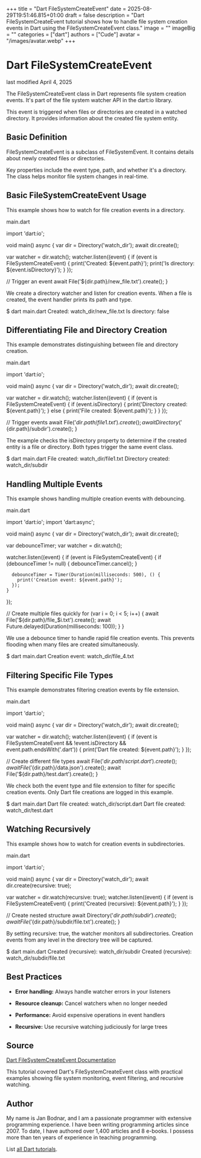 +++
title = "Dart FileSystemCreateEvent"
date = 2025-08-29T19:51:46.815+01:00
draft = false
description = "Dart FileSystemCreateEvent tutorial shows how to handle file system creation events in Dart using the FileSystemCreateEvent class."
image = ""
imageBig = ""
categories = ["dart"]
authors = ["Cude"]
avatar = "/images/avatar.webp"
+++

# Dart FileSystemCreateEvent

last modified April 4, 2025

The FileSystemCreateEvent class in Dart represents file system
creation events. It's part of the file system watcher API in the
dart:io library.

This event is triggered when files or directories are created in a watched
directory. It provides information about the created file system entity.

## Basic Definition

FileSystemCreateEvent is a subclass of FileSystemEvent.
It contains details about newly created files or directories.

Key properties include the event type, path, and whether it's a directory.
The class helps monitor file system changes in real-time.

## Basic FileSystemCreateEvent Usage

This example shows how to watch for file creation events in a directory.

main.dart
  

import 'dart:io';

void main() async {
  var dir = Directory('watch_dir');
  await dir.create();
  
  var watcher = dir.watch();
  watcher.listen((event) {
    if (event is FileSystemCreateEvent) {
      print('Created: ${event.path}');
      print('Is directory: ${event.isDirectory}');
    }
  });
  
  // Trigger an event
  await File('${dir.path}/new_file.txt').create();
}

We create a directory watcher and listen for creation events. When a file is
created, the event handler prints its path and type.

$ dart main.dart
Created: watch_dir/new_file.txt
Is directory: false

## Differentiating File and Directory Creation

This example demonstrates distinguishing between file and directory creation.

main.dart
  

import 'dart:io';

void main() async {
  var dir = Directory('watch_dir');
  await dir.create();
  
  var watcher = dir.watch();
  watcher.listen((event) {
    if (event is FileSystemCreateEvent) {
      if (event.isDirectory) {
        print('Directory created: ${event.path}');
      } else {
        print('File created: ${event.path}');
      }
    }
  });
  
  // Trigger events
  await File('${dir.path}/file1.txt').create();
  await Directory('${dir.path}/subdir').create();
}

The example checks the isDirectory property to determine if the
created entity is a file or directory. Both types trigger the same event class.

$ dart main.dart
File created: watch_dir/file1.txt
Directory created: watch_dir/subdir

## Handling Multiple Events

This example shows handling multiple creation events with debouncing.

main.dart
  

import 'dart:io';
import 'dart:async';

void main() async {
  var dir = Directory('watch_dir');
  await dir.create();
  
  var debounceTimer;
  var watcher = dir.watch();
  
  watcher.listen((event) {
    if (event is FileSystemCreateEvent) {
      if (debounceTimer != null) {
        debounceTimer.cancel();
      }
      
      debounceTimer = Timer(Duration(milliseconds: 500), () {
        print('Creation event: ${event.path}');
      });
    }
  });
  
  // Create multiple files quickly
  for (var i = 0; i &lt; 5; i++) {
    await File('${dir.path}/file_$i.txt').create();
    await Future.delayed(Duration(milliseconds: 100));
  }
}

We use a debounce timer to handle rapid file creation events. This prevents
flooding when many files are created simultaneously.

$ dart main.dart
Creation event: watch_dir/file_4.txt

## Filtering Specific File Types

This example demonstrates filtering creation events by file extension.

main.dart
  

import 'dart:io';

void main() async {
  var dir = Directory('watch_dir');
  await dir.create();
  
  var watcher = dir.watch();
  watcher.listen((event) {
    if (event is FileSystemCreateEvent &amp;&amp; 
        !event.isDirectory &amp;&amp; 
        event.path.endsWith('.dart')) {
      print('Dart file created: ${event.path}');
    }
  });
  
  // Create different file types
  await File('${dir.path}/script.dart').create();
  await File('${dir.path}/data.json').create();
  await File('${dir.path}/test.dart').create();
}

We check both the event type and file extension to filter for specific creation
events. Only Dart file creations are logged in this example.

$ dart main.dart
Dart file created: watch_dir/script.dart
Dart file created: watch_dir/test.dart

## Watching Recursively

This example shows how to watch for creation events in subdirectories.

main.dart
  

import 'dart:io';

void main() async {
  var dir = Directory('watch_dir');
  await dir.create(recursive: true);
  
  var watcher = dir.watch(recursive: true);
  watcher.listen((event) {
    if (event is FileSystemCreateEvent) {
      print('Created (recursive): ${event.path}');
    }
  });
  
  // Create nested structure
  await Directory('${dir.path}/subdir').create();
  await File('${dir.path}/subdir/file.txt').create();
}

By setting recursive: true, the watcher monitors all subdirectories.
Creation events from any level in the directory tree will be captured.

$ dart main.dart
Created (recursive): watch_dir/subdir
Created (recursive): watch_dir/subdir/file.txt

## Best Practices

- **Error handling:** Always handle watcher errors in your listeners

- **Resource cleanup:** Cancel watchers when no longer needed

- **Performance:** Avoid expensive operations in event handlers

- **Recursive:** Use recursive watching judiciously for large trees

## Source

[Dart FileSystemCreateEvent Documentation](https://api.dart.dev/stable/dart-io/FileSystemCreateEvent-class.html)

This tutorial covered Dart's FileSystemCreateEvent class with practical examples
showing file system monitoring, event filtering, and recursive watching.

## Author

My name is Jan Bodnar, and I am a passionate programmer with extensive
programming experience. I have been writing programming articles since 2007.
To date, I have authored over 1,400 articles and 8 e-books. I possess more
than ten years of experience in teaching programming.

List [all Dart tutorials](/dart/).